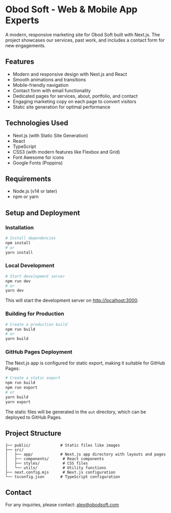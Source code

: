 # Obod Soft - Web & Mobile App Experts

A modern, responsive marketing site for Obod Soft built with Next.js. The project showcases our services, past work, and includes a contact form for new engagements.

## Features

- Modern and responsive design with Next.js and React
- Smooth animations and transitions
- Mobile-friendly navigation
- Contact form with email functionality
- Dedicated pages for services, about, portfolio, and contact
- Engaging marketing copy on each page to convert visitors
- Static site generation for optimal performance

## Technologies Used

- Next.js (with Static Site Generation)
- React
- TypeScript
- CSS3 (with modern features like Flexbox and Grid)
- Font Awesome for icons
- Google Fonts (Poppins)

## Requirements

- Node.js (v14 or later)
- npm or yarn

## Setup and Deployment

### Installation

```bash
# Install dependencies
npm install
# or
yarn install
```

### Local Development

```bash
# Start development server
npm run dev
# or
yarn dev
```

This will start the development server on [http://localhost:3000](http://localhost:3000).

### Building for Production

```bash
# Create a production build
npm run build
# or
yarn build
```

### GitHub Pages Deployment

The Next.js app is configured for static export, making it suitable for GitHub Pages:

```bash
# Create a static export
npm run build
npm run export
# or
yarn build
yarn export
```

The static files will be generated in the `out` directory, which can be deployed to GitHub Pages.

## Project Structure

```
├── public/             # Static files like images
├── src/
│   ├── app/            # Next.js app directory with layouts and pages
│   ├── components/      # React components
│   ├── styles/          # CSS files
│   └── utils/           # Utility functions
├── next.config.mjs      # Next.js configuration
└── tsconfig.json       # TypeScript configuration
```

## Contact

For any inquiries, please contact: alex@obodsoft.com

